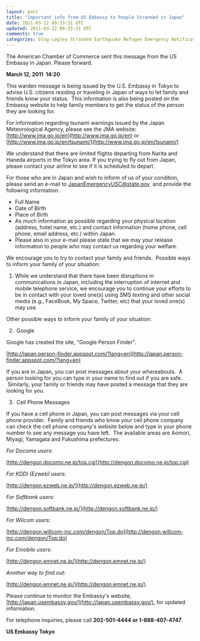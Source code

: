 ```yaml
---           
layout: post
title: "Important info from US Embassy to People Stranded in Japan"
date: 2011-03-12 09:33:31 UTC
updated: 2011-03-12 09:33:31 UTC
comments: true
categories: blog-cogley Stranded Earthquake Refugee Emergency Notification Evacuation ACCJ US Embassy japan American Chamber of Commerce in Japan
---
```

 

The American Chamber of Commerce sent this message from the US Embassy in Japan. Please forward.

> 
**March 12, 2011  14:20**


This warden message is being issued by the U.S. Embassy in Tokyo to advise U.S. citizens residing or traveling in Japan of ways to let family and friends know your status.  This information is also being posted on the Embassy website to help family members to get the status of the person they are looking for.


For information regarding tsunami warnings issued by the Japan Meteorological Agency, please see the JMA website: [http://www.jma.go.jp/en](http://www.jma.go.jp/en) or [http://www.jma.go.jp/en/tsunami/](http://www.jma.go.jp/en/tsunami/)


We understand that there are limited flights departing from Narita and Haneda airports in the Tokyo area. If you trying to fly out from Japan, please contact your airline to see if it is scheduled to depart.


For those who are in Japan and wish to inform of us of your condition, please send an e-mail to <JapanEmergencyUSC@state.gov>  and provide the following information:

- Full Name
- Date of Birth
- Place of Birth
- As much information as possible regarding your physical location (address, hotel name, etc.) and contact information (home phone, cell phone, email address, etc.) within Japan.
- Please also in your e-mail please state that we may your release information to people who may contact us regarding your welfare.

We encourage you to try to contact your family and friends.  Possible ways to inform your family of your situation:


1. While we understand that there have been disruptions in communications in Japan, including the interruption of internet and mobile telephone service, we encourage you to continue your efforts to be in contact with your loved one(s) using SMS texting and other social media (e.g., FaceBook, My Space, Twitter, etc) that your loved one(s) may use.


Other possible ways to inform your family of your situation:


2.  Google


Google has created the site, "Google Person Finder".


[http://japan.person-finder.appspot.com/?lang=en](http://japan.person-finder.appspot.com/?lang=en)


If you are in Japan, you can post messages about your whereabouts.  A person looking for you can type in your name to find out if you are safe.  Similarly, your family or friends may have posted a message that they are looking for you.


3.  Cell Phone Messages


If you have a cell phone in Japan, you can post messages via your cell phone provider.  Family and friends who know your cell phone company can check the cell phone company's website below and type in your phone number to see any message you have left.  The available areas are Aomori, Miyagi, Yamagata and Fukushima prefectures.


_For Docomo users:_


[http://dengon.docomo.ne.jp/top.cgi](http://dengon.docomo.ne.jp/top.cgi)


_For KDDI (Ezweb) users:_


[http://dengon.ezweb.ne.jp/](http://dengon.ezweb.ne.jp/)


_For Softbank users:_


[http://dengon.softbank.ne.jp/](http://dengon.softbank.ne.jp/)


_For Wilcom users:_


[http://dengon.willcom-inc.com/dengon/Top.do](http://dengon.willcom-inc.com/dengon/Top.do)


_For Emobile users:_


[http://dengon.emnet.ne.jp/](http://dengon.emnet.ne.jp/)


_Another way to find out:_


[http://dengon.emnet.ne.jp/](http://dengon.emnet.ne.jp/)


Please continue to monitor the Embassy's website, [http://japan.usembassy.gov/](http://japan.usembassy.gov/), for updated information.


For telephone inquiries, please call **202-501-4444 or 1-888-407-4747**.


**US Embassy Tokyo**


 

